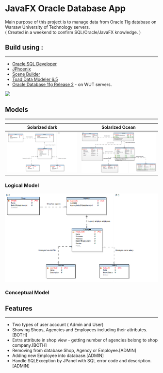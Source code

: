 # JavaFX Oracle Database App
Main purpose of this project is to manage data from Oracle 11g database on Warsaw University of Technology servers.     
( Created in a weekend to confirm SQL/Oracle/JavaFX knowledge. )

## Build using :
---
* [Oracle SQL Developer](https://www.oracle.com/pl/database/technologies/appdev/sql-developer.html)
* [JPhoenix](http://www.jfoenix.com/)
* [Scene Builder](https://gluonhq.com/products/scene-builder/)
* [Toad Data Modeler 6.5](https://www.quest.com/products/toad-data-modeler/)
* [Oracle Database 11g Release 2](https://www.oracle.com/technetwork/database/enterprise-edition/downloads/112010-win64soft-094461.html) - on WUT servers.

![](extras/database-gif.gif)

## Models
---

Solarized dark             |  Solarized Ocean
:-------------------------:|:-------------------------:
![](extras/LogicalModel.PNG)  |  ![](extras/ConceptualModel.PNG)



### Logical Model
![](extras/LogicalModel.PNG)

### Conceptual Model


## Features
---
* Two types of user account ( Admin and User)
* Showing Shops, Agencies and Employees including their attributes. [BOTH]
* Extra attribute in shop view - getting number of agencies belong to shop company.[BOTH]
* Removing from database Shop, Agency or Employee.[ADMIN]
* Adding new Employee into database.[ADMIN]
* Handle SQLException by JPanel with SQL error code and description.[ADMIN]

